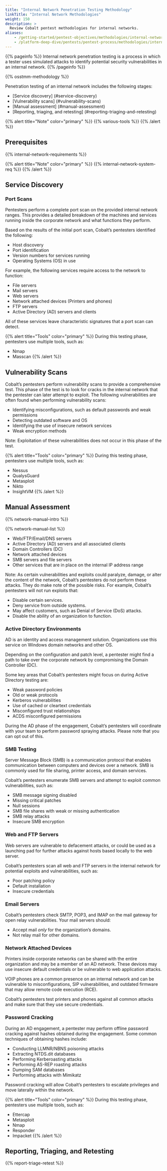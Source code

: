 ```yaml
---
title: "Internal Network Penetration Testing Methodology"
linkTitle: "Internal Network Methodologies"
weight: 150
description: >
  Review Cobalt pentest methodologies for internal networks.
aliases:
    - /getting-started/pentest-objectives/methodologies/internal-network/
    - /platform-deep-dive/pentests/pentest-process/methodologies/internal-network/
---
```


{{% pageinfo %}}
Internal network penetration testing is a process in which a tester uses simulated attacks to identify potential security vulnerabilities in an internal network.
{{% /pageinfo %}}

{{% osstmm-methodology %}}

Penetration testing of an internal network includes the following stages:
- [Service discovery] (#service-discovery)
- [Vulnerability scans] (#vulnerability-scans)
- [Manual assessment] (#manual-assessment)
- [Reporting, triaging, and retesting] (#reporting-triaging-and-retesting)
  
{{% alert title="Note" color="primary" %}}
{{% various-tools %}}
{{% /alert %}}

## Prerequisites

{{% internal-network-requirements %}}

{{% alert title="Note" color="primary" %}}
{{% internal-network-system-req %}}
{{% /alert %}}

## Service Discovery

### Port Scans

Pentesters perform a complete port scan on the provided internal network ranges. This provides a detailed breakdown of the machines and services running inside the corporate network and what functions they perform.

Based on the results of the initial port scan, Cobalt’s pentesters identified the following:

- Host discovery
- Port identification
- Version numbers for services running
- Operating Systems (OS) in use

For example, the following services require access to the network to function:
- File servers
- Mail servers
- Web servers
- Network attached devices (Printers and phones)
- FTP servers
- Active Directory (AD) servers and clients

All of these services leave characteristic signatures that a port scan can detect.

{{% alert title="Tools" color="primary" %}}
During this testing phase, pentesters use multiple tools, such as:

- Nmap
- Masscan
{{% /alert %}}


## Vulnerability Scans

Cobalt’s pentesters perform vulnerability scans to provide a comprehensive test. This phase of the test is to look for cracks in the internal network that the pentester can later attempt to exploit. The following vulnerabilities are often found when performing vulnerability scans:

- Identifying misconfigurations, such as default passwords and weak permissions
- Detecting outdated software and OS
- Identifying the use of insecure network services
- Weak encryption methods 

Note: Exploitation of these vulnerabilities does not occur in this phase of the test.

{{% alert title="Tools" color="primary" %}}
During this testing phase, pentesters use multiple tools, such as:

- Nessus
- QualysGuard
- Metasploit
- Nikto
- InsightVM
{{% /alert %}}

## Manual Assessment

{{% network-manual-intro %}}

{{% network-manual-list %}}
- Web/FTP/Email/DNS servers
- Active Directory (AD) servers and all associated clients
- Domain Controllers (DC)
- Network attached devices
- SMB servers and file servers
- Other services that are in place on the internal IP address range

Note: As certain vulnerabilities and exploits could paralyze, damage, or alter the content of the network, Cobalt’s pentesters do not perform these attacks. They do make note of the possible risks. For example, Cobalt’s pentesters will not run exploits that:

- Disable certain services.
- Deny service from outside systems.
- May affect customers, such as Denial of Service (DoS) attacks.
- Disable the ability of an organization to function.

### Active Directory Environments

AD is an identity and access management solution. Organizations use this service on Windows domain networks and other OS.

Depending on the configuration and patch level, a pentester might find a path to take over the corporate network by compromising the Domain Controller (DC).

Some key areas that Cobalt’s pentesters might focus on during Active Directory testing are:

- Weak password policies
- Old or weak protocols
- Kerberos vulnerabilities
- Use of cached or cleartext credentials
- Misconfigured trust relationships
- ACDS misconfigured permissions

During the AD phase of the engagement, Cobalt’s pentesters will coordinate with your team to perform password spraying attacks. Please note that you can opt out of this.

### SMB Testing

Server Message Block (SMB) is a communication protocol that enables communication between computers and devices over a network. SMB is commonly used for file sharing, printer access, and domain services.

Cobalt’s pentesters enumerate SMB servers and attempt to exploit common vulnerabilities, such as:

- SMB message signing disabled
- Missing critical patches
- Null sessions 
- SMB file shares with weak or missing authentication
- SMB relay attacks
- Insecure SMB encryption

### Web and FTP Servers

Web servers are vulnerable to defacement attacks, or could be used as a launching pad for further attacks against hosts based locally to the web server.

Cobalt’s pentesters scan all web and FTP servers in the internal network for potential exploits and vulnerabilities, such as:

- Poor patching policy
- Default installation
- Insecure credentials

### Email Servers

Cobalt’s pentesters check SMTP, POP3, and IMAP on the mail gateway for open relay vulnerabilities. Your mail servers should:

- Accept mail _only_ for the organization’s domains.
- Not relay mail for other domains.

### Network Attached Devices

Printers inside corporate networks can be shared with the entire organization and may be a member of an AD network. These devices may use insecure default credentials or be vulnerable to web application attacks.

VOIP phones are a common presence on an internal network and can be vulnerable to misconfigurations, SIP vulnerabilities, and outdated firmware that may allow remote code execution (RCE).

Cobalt’s pentesters test printers and phones against all common attacks and make sure that they use secure credentials.

### Password Cracking

During an AD engagement, a pentester may perform offline password cracking against hashes obtained during the engagement. Some common techniques of obtaining hashes include:

- Conducting LLMNR/NBNS poisoning attacks
- Extracting NTDS.dit databases
- Performing Kerberoasting attacks
- Performing AS-REP roasting attacks
- Dumping SAM databases
- Performing attacks with Mimikatz

Password cracking will allow Cobalt’s pentesters to escalate privileges and move laterally within the network.

{{% alert title="Tools" color="primary" %}}
During this testing phase, pentesters use multiple tools, such as:

- Ettercap
- Metasploit
- Nmap
- Responder
- Impacket
{{% /alert %}}

## Reporting, Triaging, and Retesting

{{% report-triage-retest %}}
